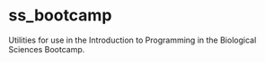 # ss_bootcamp

Utilities for use in the Introduction to Programming in the Biological Sciences Bootcamp.